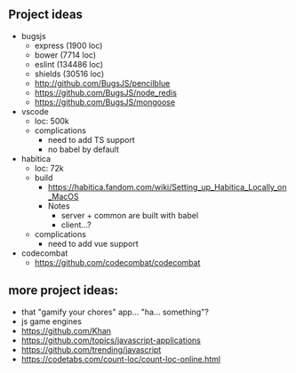 
## Project ideas
* bugsjs
   * express (1900 loc)
   * bower (7714 loc)
   * eslint (134486 loc)
   * shields (30516 loc)
   * http://github.com/BugsJS/pencilblue
   * https://github.com/BugsJS/node_redis
   * https://github.com/BugsJS/mongoose
* vscode
   * loc: 500k
   * complications
      * need to add TS support
      * no babel by default
* habitica
   * loc: 72k
   * build
      * https://habitica.fandom.com/wiki/Setting_up_Habitica_Locally_on_MacOS
      * Notes
         * server + common are built with babel
         * client...?
   * complications
      * need to add vue support
* codecombat
   * https://github.com/codecombat/codecombat

## more project ideas:
* that "gamify your chores" app... "ha... something"?
* js game engines
* https://github.com/Khan
* https://github.com/topics/javascript-applications
* https://github.com/trending/javascript
* https://codetabs.com/count-loc/count-loc-online.html